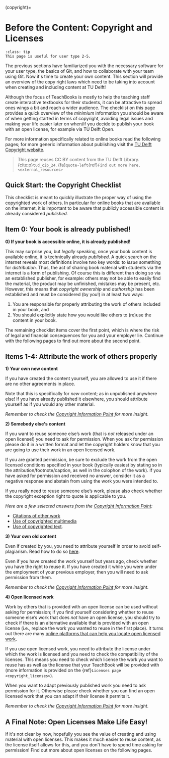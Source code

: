 (copyright)=
# Before the Content: Copyright and Licenses

```{admonition} User types
:class: tip
This page is useful for user type 2-5.
```

The previous sections have familiarized you with the necessary software for your user type, the basics of Git, and how to collaborate with your team using Git.  Now it's time to create your own content. This section will provide an overview of the copy right laws which need to be taking into account when creating and including content at TU Delft!

Although the focus of TeachBooks is mostly to help the teaching staff create interactive textbooks for their students, it can be attractive to spread ones wings a bit and reach a wider audience. The checklist on this page provides a quick overview of the _minimium_ information you should be aware of when getting started in terms of copyright, avoiding legal issues and making your life easier later on when/if you decide to publish your book with an open license, for example via TU Delft Open.

For more information specifically related to online books read the following pages; for more generic information about publishing visit the [TU Delft Copyright website](https://www.tudelft.nl/library/support/copyright).

> This page reuses CC BY content from the TU Delft Library. {cite:p}`tud_cip_24`. {fa}`quote-left`{ref}`Find out more here.<external_resources>`

## Quick Start: the Copyright Checklist

This checklist is meant to quickly illustrate the proper way of using the copyrighted work of others. In particular for online books that are available on the internet, it is important to be aware that publicly accessible content is already considered _published._

## Item 0: Your book is already published!

**0) If your book is accessible online, it is already published!**

This may surprise you, but _legally_ speaking, once your book content is available online, it is technically already _published._ A quick search on the internet reveals most definitions involve two key words: to _issue_ something for _distribution._ Thus, the act of sharing book material with students via the internet is a form of publishing. Of course this is different than doing so via an established publisher, for example: others may not be able to easily find the material, the product may be unfinished, mistakes may be present, etc. However, this means that _copyright ownership_ and _authorship_ has been established and must be considered (by you!) in at least two ways:

1. You are responsible for properly attributing the work of others included in your book, and
2. You should explicitly state how you would like others to (re)use the content in your book.

The remaining checklist items cover the first point, which is where the risk of legal and financial consequences for you and your employer lie. Continue with the following pages to find out more about the second point.

## Items 1-4: Attribute the work of others properly

**1) Your own new content**
    
If you have created the content yourself, you are allowed to use it if there are no other agreements in place.

Note that this is specifically for _new_ content; as in unpublished anywhere else! If you have already published it elsewhere, you should attribute yourself as if you would any other material.

_Remember to check the [Copyright Information Point](https://www.tudelft.nl/library/support/copyright) for more insight._ 

**2) Somebody else's content**

If you want to reuse someone else’s work (that is _not_ released under an open license!) you need to ask for permission. When you ask for permission please do it in a written format and let the copyright holders know that you are going to use their work in an open licensed work. 

If you are granted permission, be sure to exclude the work from the open licensed conditions specified in your book (typically easiest by stating so in the attribution/footnote/caption, as well in the colophon of the work). If you have asked for permission and received no answer, consider it as a negative response and abstain from using the work you were intended to.

If you really need to reuse someone else’s work, please also check whether the copyright exception right to quote is applicable to you.
 
_Here are a few selected answers from the [Copyright Information Point](https://www.tudelft.nl/library/support/copyright):_ 
- [Citations of other work](https://www.tudelft.nl/library/support/copyright/researcher-copyright-answers#c1131017)
- [Use of copyrighted multimedia](https://www.tudelft.nl/library/support/copyright/researcher-copyright-answers#c1131031)
- [Use of copyrighted text](https://www.tudelft.nl/library/support/copyright/researcher-copyright-answers#c1131032).

**3) Your own old content**

Even if created by you, you need to attribute yourself in order to avoid self-plagiarism. Read how to do so [here](https://www.tudelft.nl/library/support/copyright/researcher-copyright-answers#c1131032).

Even if you have created the work yourself but years ago, check whether you have the right to reuse it. If you have created it while you were under the employment of your previous employer, then you will need to ask permission from them. 

_Remember to check the [Copyright Information Point](https://www.tudelft.nl/library/support/copyright) for more insight._ 

**4) Open licensed work**

Work by others that is provided with an open license can be used without asking for permission; if you find yourself considering whether to reuse someone else’s work that does _not_ have an open license, you should try to check if there is an alternative available that is provided with an open license (i.e., replace the work you wanted to reuse in the first place). It turns out there are many [online platforms that can help you locate open licensed work](https://www.tudelft.nl/en/library/collections/open-educational-resources).

If you use open licensed work, you need to attribute the license under which the work is licensed and you need to check the compatibility of the licenses. This means you need to check which license the work you want to reuse has as well as the license that your TeachBook will be provided with (more information is provided on the {ref}`Licenses page <copyright_licenses>`).

When you want to adapt previously published work you need to ask permission for it. Otherwise please check whether you can find an open licensed work that you can adapt if their license it permits it.

_Remember to check the [Copyright Information Point](https://www.tudelft.nl/library/support/copyright) for more insight._ 

## A Final Note: Open Licenses Make Life Easy!

If it's not clear by now, hopefully you see the value of creating and using material with open licenses. This makes it much easier to reuse content, as the license itself allows for this, and you don't have to spend time asking for permission! Find out more about open licenses on the following pages.
